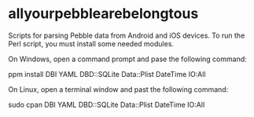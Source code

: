 # allyourpebblearebelongtous
Scripts for parsing Pebble data from Android and iOS devices. To run the Perl script, you must install some needed modules.

On Windows, open a command prompt and pase the following command:


ppm install DBI YAML DBD::SQLite Data::Plist DateTime IO:All


On Linux, open a terminal window and past the following command:


sudo cpan DBI YAML DBD::SQLite Data::Plist DateTime IO:All
